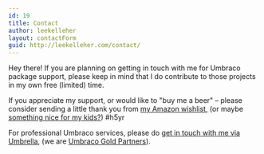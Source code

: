 ```yaml
---
id: 19
title: Contact
author: leekelleher
layout: contactForm
guid: http://leekelleher.com/contact/
---
```


Hey there! If you are planning on getting in touch with me for Umbraco package support, please keep in mind that I do contribute to those projects in my own free (limited) time.

If you appreciate my support, or would like to "buy me a beer" &#8211; please consider sending a little thank you from [my Amazon wishlist](http://www.amazon.co.uk/gp/registry/wishlist/24YZIUZ0849S4/?ie=UTF8&camp=3194&creative=21334&linkCode=shr&tag=leekelleher-21), (or maybe [something nice for my kids?](http://www.amazon.co.uk/gp/registry/wishlist/BWH1F21SVTPT/?ie=UTF8&camp=3194&creative=21334&linkCode=shr&tag=leekelleher-21)) #h5yr

For professional Umbraco services, please do [get in touch with me via Umbrella](http://umbrellainc.co.uk/), (we are [Umbraco Gold Partners](http://umbrellainc.co.uk/)).


